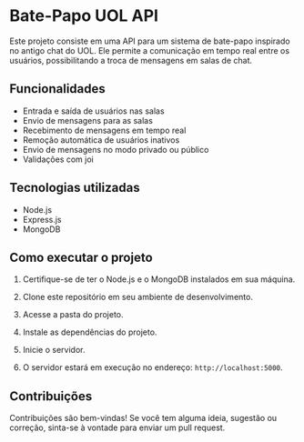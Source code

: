 # Bate-Papo UOL API

Este projeto consiste em uma API para um sistema de bate-papo inspirado no antigo chat do UOL. Ele permite a comunicação em tempo real entre os usuários, possibilitando a troca de mensagens em salas de chat.

## Funcionalidades

- Entrada e saída de usuários nas salas
- Envio de mensagens para as salas
- Recebimento de mensagens em tempo real
- Remoção automática de usuários inativos
- Envio de mensagens no modo privado ou público
- Validações com joi

## Tecnologias utilizadas

- Node.js
- Express.js
- MongoDB

## Como executar o projeto

1. Certifique-se de ter o Node.js e o MongoDB instalados em sua máquina.

2. Clone este repositório em seu ambiente de desenvolvimento.

3. Acesse a pasta do projeto.

4. Instale as dependências do projeto.

5. Inicie o servidor.

6. O servidor estará em execução no endereço: `http://localhost:5000`.

## Contribuições

Contribuições são bem-vindas! Se você tem alguma ideia, sugestão ou correção, sinta-se à vontade para enviar um pull request.


